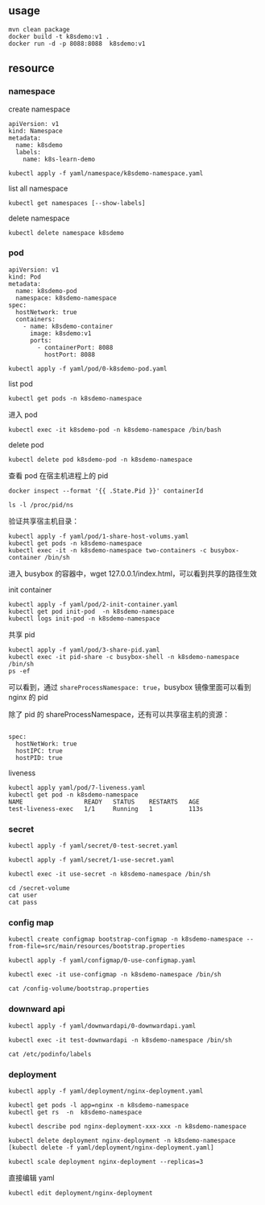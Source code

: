 ## usage
```
mvn clean package
docker build -t k8sdemo:v1 .
docker run -d -p 8088:8088  k8sdemo:v1
```

## resource
### namespace

create namespace
```
apiVersion: v1
kind: Namespace
metadata:
  name: k8sdemo
  labels:
    name: k8s-learn-demo
```
```
kubectl apply -f yaml/namespace/k8sdemo-namespace.yaml
```


list all namespace
```
kubectl get namespaces [--show-labels]
```

delete namespace
```
kubectl delete namespace k8sdemo
```
### pod

```
apiVersion: v1
kind: Pod
metadata:
  name: k8sdemo-pod
  namespace: k8sdemo-namespace
spec:
  hostNetwork: true
  containers:
    - name: k8sdemo-container
      image: k8sdemo:v1
      ports:
        - containerPort: 8088
          hostPort: 8088
```
```
kubectl apply -f yaml/pod/0-k8sdemo-pod.yaml 
```

list pod
```
kubectl get pods -n k8sdemo-namespace
```

进入 pod
```
kubectl exec -it k8sdemo-pod -n k8sdemo-namespace /bin/bash
```

delete pod
```
kubectl delete pod k8sdemo-pod -n k8sdemo-namespace
```

查看 pod 在宿主机进程上的 pid
```
docker inspect --format '{{ .State.Pid }}' containerId

ls -l /proc/pid/ns
```

验证共享宿主机目录：
```
kubectl apply -f yaml/pod/1-share-host-volums.yaml
kubectl get pods -n k8sdemo-namespace
kubectl exec -it -n k8sdemo-namespace two-containers -c busybox-container /bin/sh
```
进入 busybox 的容器中，wget 127.0.0.1/index.html，可以看到共享的路径生效

init container 
```
kubectl apply -f yaml/pod/2-init-container.yaml
kubectl get pod init-pod  -n k8sdemo-namespace 
kubectl logs init-pod -n k8sdemo-namespace
```

共享 pid
```
kubectl apply -f yaml/pod/3-share-pid.yaml
kubectl exec -it pid-share -c busybox-shell -n k8sdemo-namespace /bin/sh
ps -ef
```
可以看到，通过 `shareProcessNamespace: true`，busybox 镜像里面可以看到 nginx 的 pid

除了 pid 的 shareProcessNamespace，还有可以共享宿主机的资源：
```

spec:
  hostNetWork: true
  hostIPC: true
  hostPID: true
```
liveness

```
kubectl apply yaml/pod/7-liveness.yaml
kubectl get pod -n k8sdemo-namespace
NAME                 READY   STATUS    RESTARTS   AGE
test-liveness-exec   1/1     Running   1          113s

```
### secret
```
kubectl apply -f yaml/secret/0-test-secret.yaml 

kubectl apply -f yaml/secret/1-use-secret.yaml

kubectl exec -it use-secret -n k8sdemo-namespace /bin/sh

cd /secret-volume
cat user
cat pass
```

### config map
```
kubectl create configmap bootstrap-configmap -n k8sdemo-namespace --from-file=src/main/resources/bootstrap.properties 

kubectl apply -f yaml/configmap/0-use-configmap.yaml 

kubectl exec -it use-configmap -n k8sdemo-namespace /bin/sh

cat /config-volume/bootstrap.properties
```

### downward api
```
kubectl apply -f yaml/downwardapi/0-downwardapi.yaml 

kubectl exec -it test-downwardapi -n k8sdemo-namespace /bin/sh

cat /etc/podinfo/labels
```

### deployment
```
kubectl apply -f yaml/deployment/nginx-deployment.yaml

kubectl get pods -l app=nginx -n k8sdemo-namespace
kubectl get rs  -n  k8sdemo-namespace

kubectl describe pod nginx-deployment-xxx-xxx -n k8sdemo-namespace 

kubectl delete deployment nginx-deployment -n k8sdemo-namespace [kubectl delete -f yaml/deployment/nginx-deployment.yaml]

kubectl scale deployment nginx-deployment --replicas=3
```

直接编辑 yaml
```
kubectl edit deployment/nginx-deployment
```